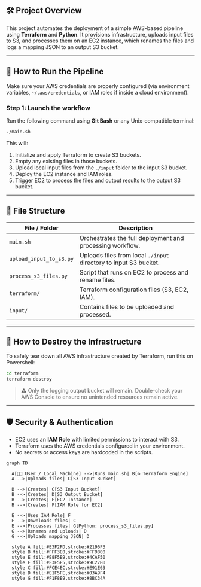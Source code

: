 ## 🛠️ Project Overview

This project automates the deployment of a simple AWS-based pipeline using **Terraform** and **Python**. It provisions infrastructure, uploads input files to S3, and processes them on an EC2 instance, which renames the files and logs a mapping JSON to an output S3 bucket.

---

## 🚀 How to Run the Pipeline

Make sure your AWS credentials are properly configured (via environment variables, `~/.aws/credentials`, or IAM roles if inside a cloud environment).

### Step 1: Launch the workflow
Run the following command using **Git Bash** or any Unix-compatible terminal:

```bash
./main.sh
```

This will:
1. Initialize and apply Terraform to create S3 buckets.
2. Empty any existing files in those buckets.
3. Upload local input files from the `./input` folder to the input S3 bucket.
4. Deploy the EC2 instance and IAM roles.
5. Trigger EC2 to process the files and output results to the output S3 bucket.

---

## 📂 File Structure

| File / Folder            | Description |
|--------------------------|-------------|
| `main.sh`                | Orchestrates the full deployment and processing workflow. |
| `upload_input_to_s3.py`  | Uploads files from local `./input` directory to input S3 bucket. |
| `process_s3_files.py`    | Script that runs on EC2 to process and rename files. |
| `terraform/`             | Terraform configuration files (S3, EC2, IAM). |
| `input/`                 | Contains files to be uploaded and processed. |

---

## 🧹 How to Destroy the Infrastructure

To safely tear down all AWS infrastructure created by Terraform, run this on Powershell:

```bash
cd terraform
terraform destroy
```

> ⚠️ Only the logging output bucket will remain. Double-check your AWS Console to ensure no unintended resources remain active.

---

## 🛡️ Security & Authentication

- EC2 uses an **IAM Role** with limited permissions to interact with S3.
- Terraform uses the AWS credentials configured in your environment.
- No secrets or access keys are hardcoded in the scripts.


```mermaid
graph TD

  A[👨‍💻 User / Local Machine] -->|Runs main.sh| B[⚙️ Terraform Engine]
  A -->|Uploads files| C[S3 Input Bucket]

  B -->|Creates| C[S3 Input Bucket]
  B -->|Creates| D[S3 Output Bucket]
  B -->|Creates| E[EC2 Instance]
  B -->|Creates| F[IAM Role for EC2]

  E -->|Uses IAM Role| F
  E -->|Downloads files| C
  E -->|Processes files| G[Python: process_s3_files.py]
  G -->|Renames and uploads| D
  G -->|Uploads mapping JSON| D

  style A fill:#E3F2FD,stroke:#2196F3
  style B fill:#FFF3E0,stroke:#FF9800
  style E fill:#E8F5E9,stroke:#4CAF50
  style F fill:#F3E5F5,stroke:#9C27B0
  style C fill:#FCE4EC,stroke:#E91E63
  style D fill:#E1F5FE,stroke:#03A9F4
  style G fill:#F1F8E9,stroke:#8BC34A
```